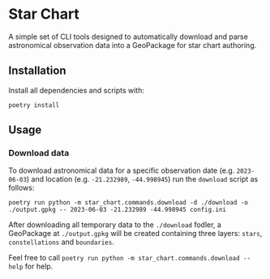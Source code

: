# Star Chart

A simple set of CLI tools designed to automatically download and parse astronomical observation data into a GeoPackage for star chart authoring.

## Installation

Install all dependencies and scripts with:

```
poetry install
```

## Usage

### Download data

To download astronomical data for a specific observation date (e.g. `2023-06-03`) and location (e.g. `-21.232989`, `-44.998945`) run the `download` script as follows:

```
poetry run python -m star_chart.commands.download -d ./download -o ./output.gpkg -- 2023-06-03 -21.232989 -44.998945 config.ini
```

After downloading all temporary data to the `./download` fodler, a GeoPackage at `./output.gpkg` will be created containing three layers: `stars`, `constellations` and `boundaries`.

Feel free to call `poetry run python -m star_chart.commands.download --help` for help.